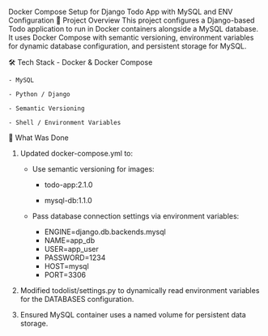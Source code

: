 Docker Compose Setup for Django Todo App with MySQL and ENV Configuration
📌 Project Overview
This project configures a Django-based Todo application to run in Docker containers alongside a MySQL database.
It uses Docker Compose with semantic versioning, environment variables for dynamic database configuration, and persistent storage for MySQL.

🛠 Tech Stack
    - Docker & Docker Compose

    - MySQL

    - Python / Django

    - Semantic Versioning

    - Shell / Environment Variables

🚀 What Was Done
1. Updated docker-compose.yml to:

    - Use semantic versioning for images:

        - todo-app:2.1.0

        - mysql-db:1.1.0
          
    - Pass database connection settings via environment variables:
        - ENGINE=django.db.backends.mysql
        - NAME=app_db
        - USER=app_user
        - PASSWORD=1234
        - HOST=mysql
        - PORT=3306
2. Modified todolist/settings.py to dynamically read environment variables for the DATABASES configuration.

3. Ensured MySQL container uses a named volume for persistent data storage.











